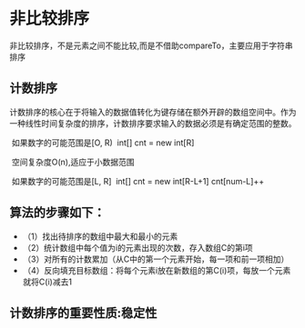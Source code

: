# 非比较排序

​	非比较排序，不是元素之间不能比较,而是不借助compareTo，主要应用于字符串排序

## 计数排序

计数排序的核心在于将输入的数据值转化为键存储在额外开辟的数组空间中。作为一种线性时间复杂度的排序，计数排序要求输入的数据必须是有确定范围的整数。

​	如果数字的可能范围是[O, R)
​	int[] cnt = new int[R]

​	空间复杂度O(n),适应于小数据范围

​	如果数字的可能范围是[L, R]
​	int[] cnt = new int[R-L+1]
​	cnt[num-L]++

## 算法的步骤如下：

- （1）找出待排序的数组中最大和最小的元素
- （2）统计数组中每个值为i的元素出现的次数，存入数组C的第i项
- （3）对所有的计数累加（从C中的第一个元素开始，每一项和前一项相加）
- （4）反向填充目标数组：将每个元素i放在新数组的第C(i)项，每放一个元素就将C(i)减去1

## 计数排序的重要性质:稳定性

​	